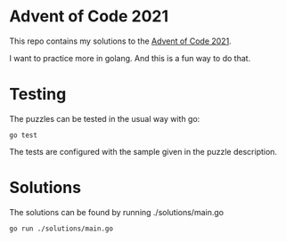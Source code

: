 # Advent of Code 2021
This repo contains my solutions to the 
[Advent of Code 2021](https://adventofcode.com/2021/).

I want to practice more in golang.  And this is a fun way to do that.

# Testing
The puzzles can be tested in the usual way with go:

    go test

The tests are configured with the sample given in the puzzle description.

# Solutions
The solutions can be found by running ./solutions/main.go

    go run ./solutions/main.go

